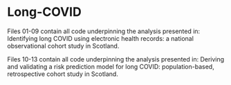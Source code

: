# Long-COVID
Files 01-09 contain all code underpinning the analysis presented in: Identifying long COVID using electronic health records: a national observational cohort study in Scotland.

Files 10-13 contain all code underpinning the analysis presented in: Deriving and validating a risk prediction model for long COVID: population-based, retrospective cohort study in Scotland.
